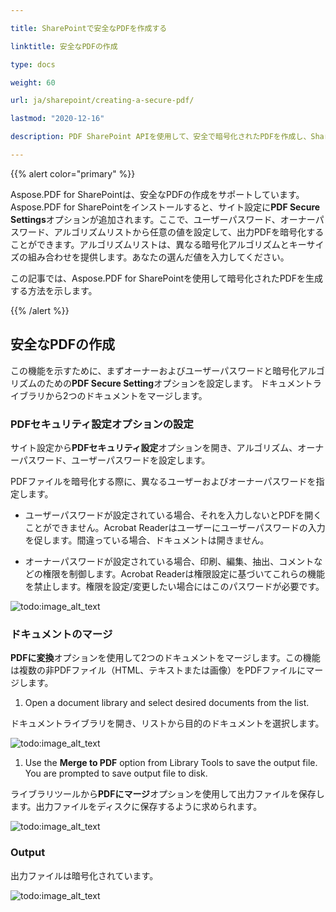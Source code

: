 ```yaml
---

title: SharePointで安全なPDFを作成する

linktitle: 安全なPDFの作成

type: docs

weight: 60

url: ja/sharepoint/creating-a-secure-pdf/

lastmod: "2020-12-16"

description: PDF SharePoint APIを使用して、安全で暗号化されたPDFを作成し、SharePointでそのパスワードを指定できます。

---
```




{{% alert color="primary" %}}



Aspose.PDF for SharePointは、安全なPDFの作成をサポートしています。Aspose.PDF for SharePointをインストールすると、サイト設定に**PDF Secure Settings**オプションが追加されます。ここで、ユーザーパスワード、オーナーパスワード、アルゴリズムリストから任意の値を設定して、出力PDFを暗号化することができます。アルゴリズムリストは、異なる暗号化アルゴリズムとキーサイズの組み合わせを提供します。あなたの選んだ値を入力してください。



この記事では、Aspose.PDF for SharePointを使用して暗号化されたPDFを生成する方法を示します。



{{% /alert %}}



## **安全なPDFの作成**



この機能を示すために、まずオーナーおよびユーザーパスワードと暗号化アルゴリズムのための**PDF Secure Setting**オプションを設定します。 ドキュメントライブラリから2つのドキュメントをマージします。



### **PDFセキュリティ設定オプションの設定**



サイト設定から**PDFセキュリティ設定**オプションを開き、アルゴリズム、オーナーパスワード、ユーザーパスワードを設定します。



PDFファイルを暗号化する際に、異なるユーザーおよびオーナーパスワードを指定します。



- ユーザーパスワードが設定されている場合、それを入力しないとPDFを開くことができません。Acrobat Readerはユーザーにユーザーパスワードの入力を促します。間違っている場合、ドキュメントは開きません。

- オーナーパスワードが設定されている場合、印刷、編集、抽出、コメントなどの権限を制御します。Acrobat Readerは権限設定に基づいてこれらの機能を禁止します。権限を設定/変更したい場合にはこのパスワードが必要です。



![todo:image_alt_text](creating-a-secure-pdf_1.png)



### **ドキュメントのマージ**



**PDFに変換**オプションを使用して2つのドキュメントをマージします。この機能は複数の非PDFファイル（HTML、テキストまたは画像）をPDFファイルにマージします。



1. Open a document library and select desired documents from the list.

ドキュメントライブラリを開き、リストから目的のドキュメントを選択します。

![todo:image_alt_text](creating-a-secure-pdf_2.png)

1. Use the **Merge to PDF** option from Library Tools to save the output file. You are prompted to save output file to disk.

ライブラリツールから**PDFにマージ**オプションを使用して出力ファイルを保存します。出力ファイルをディスクに保存するように求められます。

![todo:image_alt_text](creating-a-secure-pdf_3.png)

### **Output**

出力ファイルは暗号化されています。

![todo:image_alt_text](creating-a-secure-pdf_4.png)